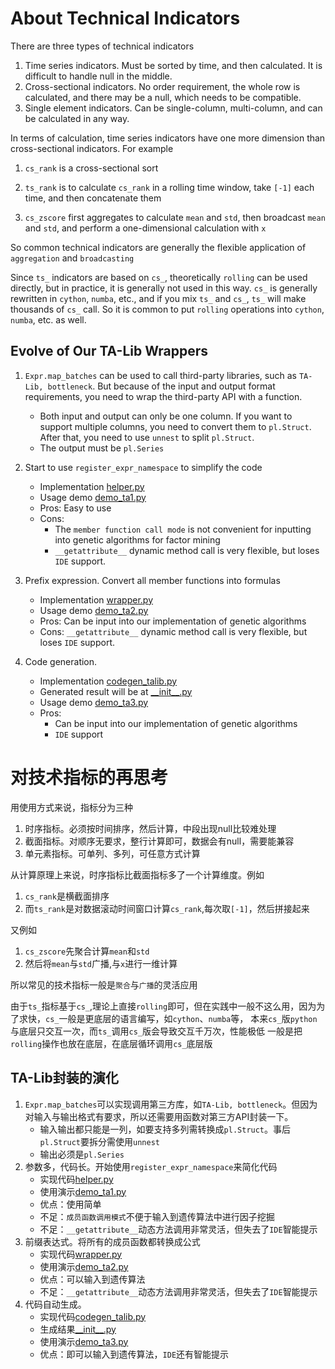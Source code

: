 # About Technical Indicators

There are three types of technical indicators

1. Time series indicators. Must be sorted by time, and then calculated. It is difficult to handle null in the middle.
2. Cross-sectional indicators. No order requirement, the whole row is calculated, and there may be a null, which needs to be compatible.
3. Single element indicators. Can be single-column, multi-column, and can be calculated in any way.

In terms of calculation, time series indicators have one more dimension than cross-sectional indicators. For example

1. `cs_rank` is a cross-sectional sort
2. `ts_rank` is to calculate `cs_rank` in a rolling time window, take `[-1]` each time, and then concatenate them

3. `cs_zscore` first aggregates to calculate `mean` and `std`, then broadcast `mean` and `std`, and perform a one-dimensional calculation with `x`

So common technical indicators are generally the flexible application of `aggregation` and `broadcasting`

Since `ts_` indicators are based on `cs_`, theoretically `rolling` can be used directly, but in practice, it is generally not used in this way.
`cs_` is generally rewritten in `cython`, `numba`, etc., and if you mix `ts_` and `cs_`, `ts_` will make thousands of `cs_` call.
So it is common to put `rolling` operations into `cython`, `numba`, etc. as well.

## Evolve of Our TA-Lib Wrappers

1. `Expr.map_batches` can be used to call third-party libraries, such as `TA-Lib, bottleneck`. But because of the input and output format requirements, you need to wrap the third-party API with a function.
   - Both input and output can only be one column. If you want to support multiple columns, you need to convert them to `pl.Struct`. After that, you need to use `unnest` to split `pl.Struct`.
   - The output must be `pl.Series`

2. Start to use `register_expr_namespace` to simplify the code
   - Implementation [helper.py](polars_ta/utils/helper.py)
   - Usage demo [demo_ta1.py](examples/demo_ta1.py)
   - Pros: Easy to use
   - Cons:
       - The `member function call mode` is not convenient for inputting into genetic algorithms for factor mining
       - `__getattribute__` dynamic method call is very flexible, but loses `IDE` support.

3. Prefix expression. Convert all member functions into formulas
   - Implementation [wrapper.py](polars_ta/utils/wrapper.py)
   - Usage demo [demo_ta2.py](examples/demo_ta2.py)
   - Pros: Can be input into our implementation of genetic algorithms
   - Cons: `__getattribute__` dynamic method call is very flexible, but loses `IDE` support.

4. Code generation.
   - Implementation [codegen_talib.py](tools/codegen_talib.py)
   - Generated result will be at [\_\_init\_\_.py](polars_ta/talib/__init__.py)
   - Usage demo [demo_ta3.py](examples/demo_ta3.py)
   - Pros:
       - Can be input into our implementation of genetic algorithms
       - `IDE` support

# 对技术指标的再思考

用使用方式来说，指标分为三种

1. 时序指标。必须按时间排序，然后计算，中段出现null比较难处理
2. 截面指标。对顺序无要求，整行计算即可，数据会有null，需要能兼容
3. 单元素指标。可单列、多列，可任意方式计算

从计算原理上来说，时序指标比截面指标多了一个计算维度。例如

1. `cs_rank`是横截面排序
2. 而`ts_rank`是对数据滚动时间窗口计算`cs_rank`,每次取`[-1]`，然后拼接起来

又例如

1. `cs_zscore`先聚合计算`mean`和`std`
2. 然后将`mean`与`std`广播,与`x`进行一维计算

所以常见的技术指标一般是`聚合`与`广播`的灵活应用

由于`ts_`指标基于`cs_`,理论上直接`rolling`即可，但在实践中一般不这么用，因为为了求快，`cs_`一般是更底层的语言编写，如`cython`、`numba`等，
本来`cs_`版`python`与底层只交互一次，而`ts_`调用`cs_`版会导致交互千万次，性能极低
一般是把`rolling`操作也放在底层，在底层循环调用`cs_`底层版

## TA-Lib封装的演化

1. `Expr.map_batches`可以实现调用第三方库，如`TA-Lib, bottleneck`。但因为对输入与输出格式有要求，所以还需要用函数对第三方API封装一下。
    - 输入输出都只能是一列，如要支持多列需转换成`pl.Struct`。事后`pl.Struct`要拆分需使用`unnest`
    - 输出必须是`pl.Series`
2. 参数多，代码长。开始使用`register_expr_namespace`来简化代码
    - 实现代码[helper.py](polars_ta/utils/helper.py)
    - 使用演示[demo_ta1.py](examples/demo_ta1.py)
    - 优点：使用简单
    - 不足：`成员函数调用模式`不便于输入到遗传算法中进行因子挖掘
    - 不足：`__getattribute__`动态方法调用非常灵活，但失去了`IDE`智能提示
3. 前缀表达式。将所有的成员函数都转换成公式
    - 实现代码[wrapper.py](polars_ta/utils/wrapper.py)
    - 使用演示[demo_ta2.py](examples/demo_ta2.py)
    - 优点：可以输入到遗传算法
    - 不足：`__getattribute__`动态方法调用非常灵活，但失去了`IDE`智能提示
4. 代码自动生成。
    - 实现代码[codegen_talib.py](tools/codegen_talib.py)
    - 生成结果[\_\_init\_\_.py](polars_ta/talib/__init__.py)
    - 使用演示[demo_ta3.py](examples/demo_ta3.py)
    - 优点：即可以输入到遗传算法，`IDE`还有智能提示

